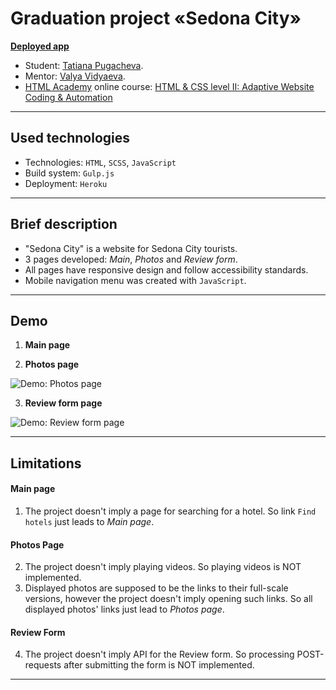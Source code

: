 # Graduation project «Sedona City»

**[Deployed app](https://sedona-city.herokuapp.com/)**

* Student: [Tatiana Pugacheva](https://up.htmlacademy.ru/adaptive/26/user/1892769).
* Mentor: [Valya Vidyaeva](https://htmlacademy.ru/profile/id189794).
* [HTML Academy](https://htmlacademy.ru/) online course: [HTML & CSS level II: Adaptive Website Coding & Automation](https://htmlacademy.ru/intensive/adaptive)

---

## Used technologies

* Technologies: `HTML`, `SCSS`, `JavaScript`
* Build system: `Gulp.js`
* Deployment: `Heroku`

---

## Brief description

* "Sedona City" is a website for Sedona City tourists. 
* 3 pages developed: *Main*, *Photos* and *Review form*.
* All pages have responsive design and follow accessibility standards.
* Mobile navigation menu was created with `JavaScript`.

---

## Demo

1. **Main page**


2. **Photos page**

![Demo: Photos page](gif/demo-photos.gif)

3. **Review form page**

![Demo: Review form page](gif/demo.gif)

---

## Limitations

#### Main page
1. The project doesn't imply a page for searching for a hotel. So link `Find hotels` just leads to *Main page*.
#### Photos Page
2. The project doesn't imply playing videos. So playing videos is NOT implemented.
3. Displayed photos are supposed to be the links to their full-scale versions, however the project doesn't imply opening such links. So all displayed photos' links just lead to *Photos page*.
#### Review Form
4. The project doesn't imply API for the Review form. So processing POST-requests after submitting the form is NOT implemented.

---
